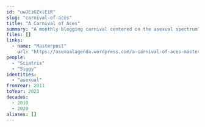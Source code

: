 ```yaml
---
id: "uwJEzGZklEiR"
slug: "carnival-of-aces"
title: "A Carnival of Aces"
summary: "A monthly blogging carnival centered on the asexual spectrum"
files: []
links:
  - name: "Masterpost"
    url: "https://asexualagenda.wordpress.com/a-carnival-of-aces-masterpost/"
people:
  - "Sciatrix"
  - "Siggy"
identities:
  - "asexual"
fromYear: 2011
toYear: 2023
decades:
  - 2010
  - 2020
aliases: []
---
```


